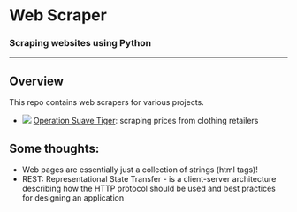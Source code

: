 # Web Scraper
### Scraping websites using Python
---
## Overview
This repo contains web scrapers for various projects.
- ![](./ost_small.png) [Operation Suave Tiger](./OST): scraping prices from clothing retailers
## Some thoughts:
- Web pages are essentially just a collection of strings (html tags)!
- REST: Representational State Transfer - is a client-server architecture describing how the HTTP protocol should be used and best practices for designing an application
